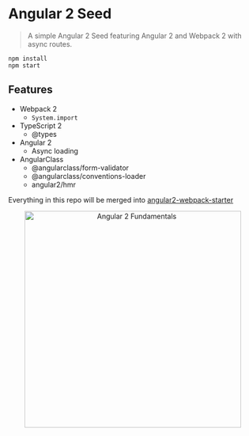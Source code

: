# Angular 2 Seed
> A simple Angular 2 Seed featuring Angular 2 and Webpack 2 with async routes.


```
npm install
npm start
```

## Features
* Webpack 2
  * `System.import`
* TypeScript 2
  * @types
* Angular 2
  * Async loading
* AngularClass
  * @angularclass/form-validator
  * @angularclass/conventions-loader
  * angular2/hmr

Everything in this repo will be merged into [angular2-webpack-starter](https://github.com/AngularClass/angular2-webpack-starter)

<p align="center">
  <a href="http://courses.angularclass.com/courses/angular-2-fundamentals?utm_source=github-angular2-seed&utm_medium=open-source&utm_campaign=angular2seed" target="_blank">
    <img width="438" alt="Angular 2 Fundamentals" src="https://cloud.githubusercontent.com/assets/1016365/17200649/085798c6-543c-11e6-8ad0-2484f0641624.png">
  </a>
</p>
